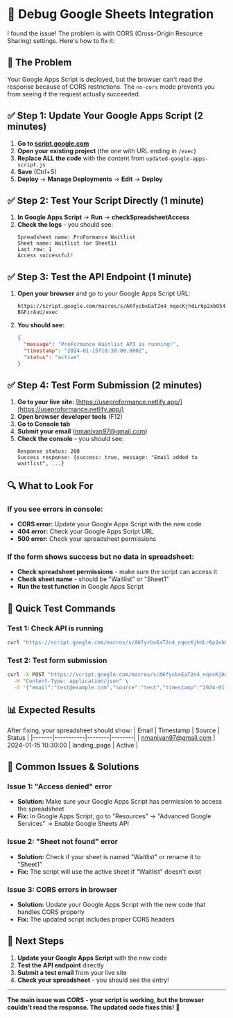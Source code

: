 # 🔧 Debug Google Sheets Integration

I found the issue! The problem is with CORS (Cross-Origin Resource Sharing) settings. Here's how to fix it:

## 🚨 **The Problem**

Your Google Apps Script is deployed, but the browser can't read the response because of CORS restrictions. The `no-cors` mode prevents you from seeing if the request actually succeeded.

## ✅ **Step 1: Update Your Google Apps Script (2 minutes)**

1. **Go to [script.google.com](https://script.google.com)**
2. **Open your existing project** (the one with URL ending in `/exec`)
3. **Replace ALL the code** with the content from `updated-google-apps-script.js`
4. **Save** (Ctrl+S)
5. **Deploy** → **Manage Deployments** → **Edit** → **Deploy**

## ✅ **Step 2: Test Your Script Directly (1 minute)**

1. **In Google Apps Script** → **Run** → **checkSpreadsheetAccess**
2. **Check the logs** - you should see:
   ```
   Spreadsheet name: ProFormance Waitlist
   Sheet name: Waitlist (or Sheet1)
   Last row: 1
   Access successful!
   ```

## ✅ **Step 3: Test the API Endpoint (1 minute)**

1. **Open your browser** and go to your Google Apps Script URL:
   ```
   https://script.google.com/macros/s/AKfycbxEaT2n4_nqocKjhdLr6p2xbO54h8g76JVIJAI2E38XtthkGIonsmgVFe8-BGFirAuU/exec
   ```
2. **You should see:**
   ```json
   {
     "message": "ProFormance Waitlist API is running!",
     "timestamp": "2024-01-15T10:30:00.000Z",
     "status": "active"
   }
   ```

## ✅ **Step 4: Test Form Submission (2 minutes)**

1. **Go to your live site:** [https://useproformance.netlify.app/](https://useproformance.netlify.app/)
2. **Open browser developer tools** (F12)
3. **Go to Console tab**
4. **Submit your email** (nmanivan97@gmail.com)
5. **Check the console** - you should see:
   ```
   Response status: 200
   Success response: {success: true, message: "Email added to waitlist", ...}
   ```

## 🔍 **What to Look For**

### **If you see errors in console:**
- **CORS error:** Update your Google Apps Script with the new code
- **404 error:** Check your Google Apps Script URL
- **500 error:** Check your spreadsheet permissions

### **If the form shows success but no data in spreadsheet:**
- **Check spreadsheet permissions** - make sure the script can access it
- **Check sheet name** - should be "Waitlist" or "Sheet1"
- **Run the test function** in Google Apps Script

## 🧪 **Quick Test Commands**

### **Test 1: Check API is running**
```bash
curl "https://script.google.com/macros/s/AKfycbxEaT2n4_nqocKjhdLr6p2xbO54h8g76JVIJAI2E38XtthkGIonsmgVFe8-BGFirAuU/exec"
```

### **Test 2: Test form submission**
```bash
curl -X POST "https://script.google.com/macros/s/AKfycbxEaT2n4_nqocKjhdLr6p2xbO54h8g76JVIJAI2E38XtthkGIonsmgVFe8-BGFirAuU/exec" \
  -H "Content-Type: application/json" \
  -d '{"email":"test@example.com","source":"test","timestamp":"2024-01-15T10:30:00.000Z"}'
```

## 📊 **Expected Results**

After fixing, your spreadsheet should show:
| Email | Timestamp | Source | Status |
|-------|-----------|--------|--------|
| nmanivan97@gmail.com | 2024-01-15 10:30:00 | landing_page | Active |

## 🚨 **Common Issues & Solutions**

### **Issue 1: "Access denied" error**
- **Solution:** Make sure your Google Apps Script has permission to access the spreadsheet
- **Fix:** In Google Apps Script, go to "Resources" → "Advanced Google Services" → Enable Google Sheets API

### **Issue 2: "Sheet not found" error**
- **Solution:** Check if your sheet is named "Waitlist" or rename it to "Sheet1"
- **Fix:** The script will use the active sheet if "Waitlist" doesn't exist

### **Issue 3: CORS errors in browser**
- **Solution:** Update your Google Apps Script with the new code that handles CORS properly
- **Fix:** The updated script includes proper CORS headers

## 🎯 **Next Steps**

1. **Update your Google Apps Script** with the new code
2. **Test the API endpoint** directly
3. **Submit a test email** from your live site
4. **Check your spreadsheet** - you should see the entry!

---

**The main issue was CORS - your script is working, but the browser couldn't read the response. The updated code fixes this!** 🚀
